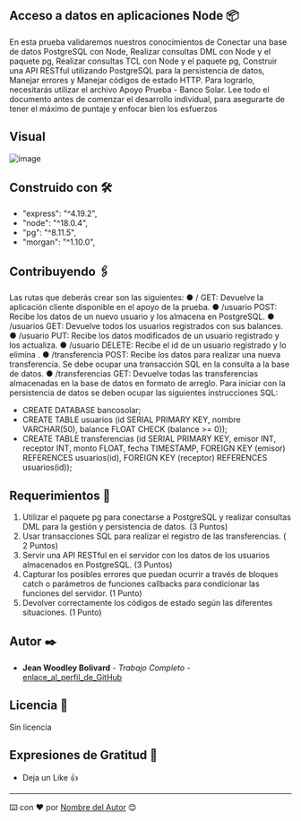 
## Acceso a datos en aplicaciones Node 📦

En  esta  prueba  validaremos nuestros  conocimientos  de  Conectar  una  base  de  datos PostgreSQL con Node, Realizar consultas DML con Node y el paquete pg, Realizar consultas TCL con Node y el paquete pg, Construir una API RESTful  utilizando PostgreSQL para la persistencia de datos, Manejar errores y Manejar códigos de estado HTTP.
Para lograrlo, necesitarás utilizar el archivo Apoyo Prueba - Banco Solar.
Lee todo el documento antes de comenzar el desarrollo individual, para asegurarte de tener el máximo de puntaje y enfocar bien los esfuerzos

## Visual
![image](https://github.com/jwoodleybolivard/Prueba---Banco-Solar/assets/125617339/78406972-397c-41c5-9b10-5a921416eff6)

## Construido con 🛠️

* "express": "^4.19.2",
* "node": "^18.0.4",
* "pg": "^8.11.5",
* "morgan": "^1.10.0",

## Contribuyendo 🖇️

Las rutas que deberás crear son las siguientes:
●    / GET: Devuelve la aplicación cliente disponible en el apoyo de la prueba.
●    /usuario POST: Recibe los datos de un nuevo usuario y los almacena en PostgreSQL.
●    /usuarios GET: Devuelve todos los usuarios registrados con sus balances.
●    /usuario PUT: Recibe los datos modificados de un usuario registrado y los actualiza.
●    /usuario DELETE: Recibe el id de un usuario registrado y lo elimina .
●    /transferencia POST: Recibe los datos para realizar una nueva transferencia. Se debe ocupar una transacción SQL en la consulta a la base de datos.
●    /transferencias GET: Devuelve todas las transferencias almacenadas en la base de datos en formato de arreglo.
Para iniciar con la persistencia de datos se deben ocupar las siguientes instrucciones SQL:
* CREATE  DATABASE  bancosolar;
* CREATE  TABLE  usuarios (id  SERIAL PRIMARY KEY, nombre VARCHAR(50), balance FLOAT CHECK (balance >= 0));
* CREATE  TABLE  transferencias (id  SERIAL PRIMARY KEY, emisor INT, receptor INT, monto FLOAT, fecha TIMESTAMP, FOREIGN KEY  (emisor) REFERENCES usuarios(id), FOREIGN KEY  (receptor) REFERENCES  usuarios(id));

## Requerimientos 📌

1.   Utilizar el paquete pg para conectarse a PostgreSQL y realizar consultas DML para la gestión y persistencia de datos. (3 Puntos)
2.   Usar transacciones SQL para realizar el registro de las transferencias. ( 2 Puntos)
3.   Servir una API RESTful en el servidor con los datos de los usuarios almacenados en PostgreSQL. (3 Puntos)
4. Capturar  los  posibles  errores  que  puedan  ocurrir  a  través  de  bloques  catch  o parámetros de funciones callbacks para condicionar las funciones del servidor.        (1 Punto)
5.   Devolver correctamente los códigos de estado según las diferentes situaciones.      (1 Punto)

## Autor ✒️

* **Jean Woodley Bolivard** - *Trabajo Completo* - [enlace_al_perfil_de_GitHub](https://github.com/jwoodleybolivard)

## Licencia 📄

Sin licencia

## Expresiones de Gratitud 🎁

* Deja un Like 👍

---
⌨️ con ❤️ por [Nombre del Autor](https://github.com/jwoodleybolivard) 😊
